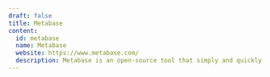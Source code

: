 ```yaml
---
draft: false
title: Metabase
content:
  id: metabase
  name: Metabase
  website: https://www.metabase.com/
  description: Metabase is an open-source tool that simply and quickly gathers business intelligence and analytics for your company.
---
```

